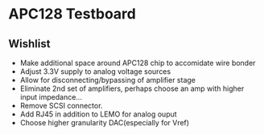 APC128 Testboard
=================



Wishlist
-----------
  - Make additional space around APC128 chip to accomidate wire bonder
  - Adjust 3.3V supply to analog voltage sources
  - Allow for disconnecting/bypassing of amplifier stage
  - Eliminate 2nd set of amplifiers, perhaps choose an amp with higher input impedance...
  - Remove SCSI connector.
  - Add RJ45 in addition to LEMO for analog ouput
  - Choose higher granularity DAC(especially for Vref)
